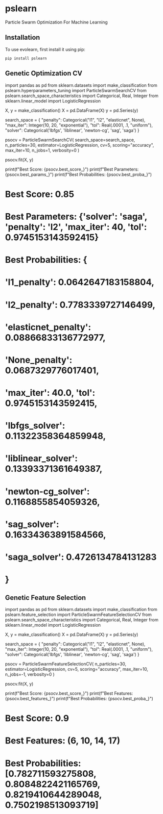 # pslearn
Particle Swarm Optimization For Machine Learning

Installation
------------

To use evolearn, first install it using pip:

    pip install pslearn

Genetic Optimization CV
----------------

import pandas as pd
from sklearn.datasets import make_classification
from pslearn.hyperparameters_tuning import ParticleSwarmSearchCV
from pslearn.search_space_characteristics import Categorical, Real, Integer
from sklearn.linear_model import LogisticRegression


X, y = make_classification()
X = pd.DataFrame(X)
y = pd.Series(y)

search_space = {
    "penalty": Categorical("l1", "l2", "elasticnet", None),
    "max_iter": Integer(10, 20, "exponential"),
    "tol": Real(.0001, .1, "uniform"),
    "solver": Categorical('lbfgs', 'liblinear', 'newton-cg', 'sag', 'saga')
}

psocv = ParticleSwarmSearchCV(
    search_space=search_space,
    n_particles=30,
    estimator=LogisticRegression,
    cv=5,
    scoring="accuracy",
    max_iter=10,
    n_jobs=1,
    verbosity=0
)

psocv.fit(X, y)

print(f"Best Score: {psocv.best_score_}")
print(f"Best Parameters: {psocv.best_params_}")
print(f"Best Probabilities: {psocv.best_proba_}")


# Best Score: 0.85
# Best Parameters: {'solver': 'saga', 'penalty': 'l2', 'max_iter': 40, 'tol': 0.9745153143592415}
# Best Probabilities: {
#     '__l1_penalty__': 0.0642647183158804,
#     '__l2_penalty__': 0.7783339727146499, 
#     '__elasticnet_penalty__': 0.08866833136772977,
#     '__None_penalty__': 0.0687329776017401, 
#     'max_iter': 40.0, 'tol': 0.9745153143592415,
#     '__lbfgs_solver__': 0.11322358364859948,
#     '__liblinear_solver__': 0.13393371361649387,
#     '__newton-cg_solver__': 0.1168855854059326,
#     '__sag_solver__': 0.16334363891584566, 
#     '__saga_solver__': 0.4726134784131283
# }


Genetic Feature Selection
-------------------------

import pandas as pd
from sklearn.datasets import make_classification
from pslearn.feature_selection import ParticleSwarmFeatureSelectionCV
from pslearn.search_space_characteristics import Categorical, Real, Integer
from sklearn.linear_model import LogisticRegression


X, y = make_classification()
X = pd.DataFrame(X)
y = pd.Series(y)

search_space = {
    "penalty": Categorical("l1", "l2", "elasticnet", None),
    "max_iter": Integer(10, 20, "exponential"),
    "tol": Real(.0001, .1, "uniform"),
    "solver": Categorical('lbfgs', 'liblinear', 'newton-cg', 'sag', 'saga')
}

psocv = ParticleSwarmFeatureSelectionCV(
    n_particles=30,
    estimator=LogisticRegression,
    cv=5,
    scoring="accuracy",
    max_iter=10,
    n_jobs=-1,
    verbosity=0
)

psocv.fit(X, y)

print(f"Best Score: {psocv.best_score_}")
print(f"Best Features: {psocv.best_features_}")
print(f"Best Probabilities: {psocv.best_proba_}")

# Best Score: 0.9
# Best Features: (6, 10, 14, 17)
# Best Probabilities: [0.782711593275808, 0.8084822421165769, 0.8219410644289048, 0.7502198513093719]

